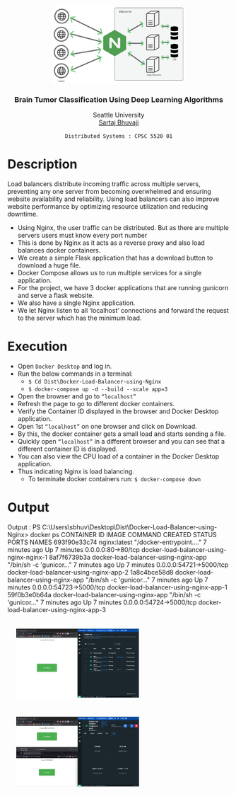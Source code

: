 
<div align="center">
    <img src="output\image.png" alt="logo" width="60%" height="20%">
  </a>

<h3 align="center">Brain Tumor Classification Using Deep Learning Algorithms</h3>

  <p align="center">
    Seattle University
    <br />
    <a href="https://github.com/SartajBhuvaji">Sartaj Bhuvaji</a>
    
    Distributed Systems : CPSC 5520 01
    
  </p>
</div>



# Description
Load balancers distribute incoming traffic across multiple servers, preventing any one
server from becoming overwhelmed and ensuring website availability and reliability. Using load
balancers can also improve website performance by optimizing resource utilization and reducing
downtime.

- Using Nginx, the user traffic can be distributed. But as there are multiple servers users must
know every port number
- This is done by Nginx as it acts as a reverse proxy and also load balances docker containers.
- We create a simple Flask application that has a download button to download a huge file.
- Docker Compose allows us to run multiple services for a single application. 
- For the project, we have 3 docker applications that are running gunicorn and serve a flask website. 
- We also have a single Nginx application.
- We let Nginx listen to all ‘localhost’ connections and forward the request to the server which
has the minimum load.



# Execution 
- Open `Docker Desktop` and log in.
- Run the below commands in a terminal:
    - `$ Cd Dist\Docker-Load-Balancer-using-Nginx`
    - `$ docker-compose up -d --build --scale app=3`
- Open the browser and go to `“localhost”`
- Refresh the page to go to different docker containers.
- Verify the Container ID displayed in the browser and Docker Desktop application.
- Open 1st `“localhost”` on one browser and click on Download.
- By this, the docker container gets a small load and starts sending a file.
- Quickly open `“localhost”` in a different browser and you can see that a different container ID
is displayed.
-  You can also view the CPU load of a container in the Docker Desktop application.
-  Thus indicating Nginx is load balancing.
    - To terminate docker containers run: `$ docker-compose down`


# Output
Output :
PS C:\Users\sbhuv\Desktop\Dist\Docker-Load-Balancer-using-Nginx> docker ps
CONTAINER ID IMAGE COMMAND CREATED STATUS
PORTS NAMES
693f90e33c74 nginx:latest "/docker-entrypoint.…" 7 minutes ago Up 7 minutes
0.0.0.0:80->80/tcp docker-load-balancer-using-nginx-nginx-1
8af7f6739b3a docker-load-balancer-using-nginx-app "/bin/sh -c 'gunicor…" 7 minutes ago Up 7
minutes 0.0.0.0:54721->5000/tcp docker-load-balancer-using-nginx-app-2
1a8c4bce58d8 docker-load-balancer-using-nginx-app "/bin/sh -c 'gunicor…" 7 minutes ago Up 7
minutes 0.0.0.0:54723->5000/tcp docker-load-balancer-using-nginx-app-1
59f0b3e0b64a docker-load-balancer-using-nginx-app "/bin/sh -c 'gunicor…" 7 minutes ago Up 7
minutes 0.0.0.0:54724->5000/tcp docker-load-balancer-using-nginx-app-3

<div style="margin: 20px; display: inline-block;">
  <img src="output\op1.jpg" alt="output1" width="60%" height="20%">
</div>

<div style="margin: 20px; display: inline-block;">
  <img src="output\op2.jpg" alt="output2" width="60%" height="20%">
</div>   